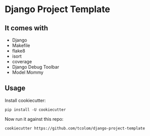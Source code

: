 # Django Project Template

## It comes with
- Django
- Makefile
- flake8
- isort
- coverage
- Django Debug Toolbar
- Model Mommy

## Usage
Install cookiecutter:
```
pip install -U cookiecutter
```

Now run it against this repo:
```
cookiecutter https://github.com/tcolom/django-project-template
```
